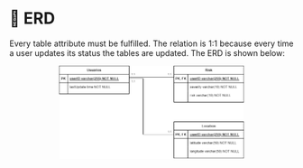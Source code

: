 # :date: ERD
<p align="justify">Every table attribute must be fulfilled. The relation is 1:1 because every time a user updates its status the tables are updated. The ERD is shown below: </p>

<p align="center" width="100%"><img src="https://github.com/ErnoMitrovic/WebSeekers/blob/main/fig/ER_Diagram.png" alt="ERD" width="65%"></a></p>
